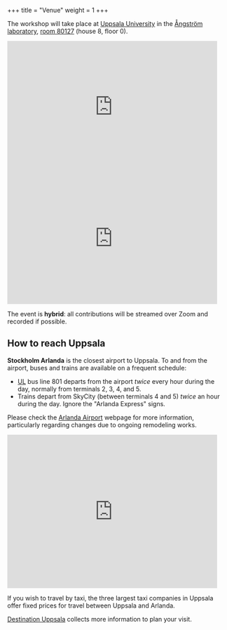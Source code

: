 +++
title = "Venue"
weight = 1
+++

The workshop will take place at [Uppsala University](https://uu.se) in the [Ångström laboratory](https://kemi.uu.se/angstrom),
[room 80127](https://use.mazemap.com/#v=1&center=17.647333,59.838009&zoom=17.1&zlevel=1&campusid=49&sharepoitype=poi&sharepoi=389926) (house 8, floor 0).


<iframe 
src="https://www.google.com/maps/embed?pb=!1m14!1m8!1m3!1d4009.2134913782074!2d17.6441267!3d59.8390632!3m2!1i1024!2i768!4f13.1!3m3!1m2!1s0x465fcbe00456a9c1%3A0x30900a218076ca4e!2s%C3%85ngstr%C3%B6mlaboratoriet!5e0!3m2!1sen!2sse!4v1648113390467!5m2!1sen!2sse"
width="95%" height="300" style="border:0;" allowfullscreen="" loading="lazy"
></iframe>

<iframe 
width="95%" height="300" frameborder="0" scrolling="no" marginheight="0" marginwidth="0" style="border: 0;" allow="geolocation"
src="https://use.mazemap.com/embed.html#v=1&zlevel=1&center=17.647333,59.838009&zoom=17.1&sharepoitype=poi&sharepoi=389926&campusid=49&utm_medium=iframe"></iframe>

The event is **hybrid**: all contributions will be streamed over Zoom and
recorded if possible.


## How to reach Uppsala

**Stockholm Arlanda** is the closest airport to Uppsala. To and from the airport,
buses and trains are available on a frequent schedule:

- [UL](https://www.ul.se/en) bus line 801 departs from the airport *twice* every hour during the day,
  normally from terminals 2, 3, 4, and 5.
- Trains depart from SkyCity (between terminals 4 and 5) *twice* an hour during the day. Ignore the "Arlanda Express" signs.

Please check the [Arlanda Airport](https://www.swedavia.com/arlanda/) webpage for more information,
particularly regarding changes due to ongoing remodeling works.

<iframe src="https://www.google.com/maps/embed?pb=!1m28!1m12!1m3!1d128609.21943466969!2d17.645309782620185!3d59.75744049238999!2m3!1f0!2f0!3f0!3m2!1i1024!2i768!4f13.1!4m13!3e3!4m5!1s0x465f9d63c32d83fd%3A0x52f895a27e4e5c33!2sStockholm%20Arlanda%20Airport%20(ARN)%2C%20190%2045%20Stockholm-Arlanda!3m2!1d59.6497622!2d17.9237807!4m5!1s0x465fcbfb8532ab8d%3A0xaa4fe90a85820807!2sUppsala!3m2!1d59.8585638!2d17.6389267!5e0!3m2!1sen!2sse!4v1648113775999!5m2!1sen!2sse" 
width="95%" height="350" style="border:0;" allowfullscreen="" loading="lazy"
></iframe>

If you wish to travel by taxi, the three largest taxi companies in Uppsala offer
fixed prices for travel between Uppsala and Arlanda.

[Destination Uppsala](https://destinationuppsala.se/en/) collects more
information to plan your visit.


